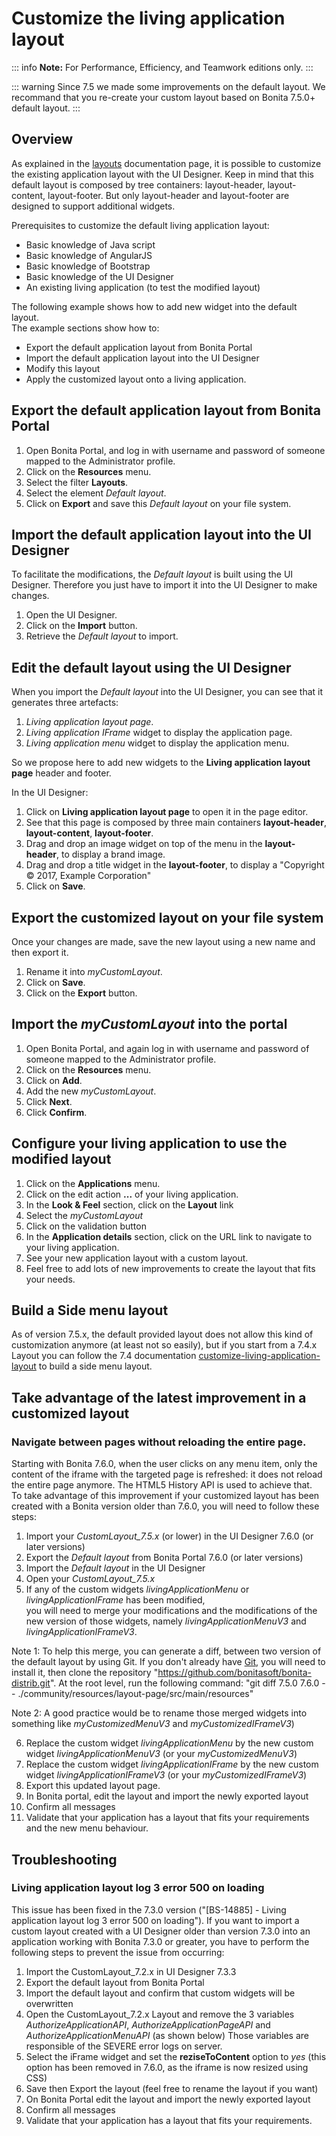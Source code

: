 # Customize the living application layout

::: info
**Note:** For Performance, Efficiency, and Teamwork editions only.
:::

::: warning
Since 7.5 we made some improvements on the default layout.
We recommand that you re-create your custom layout based on Bonita 7.5.0+ default layout.
:::

 ## Overview

As explained in the [layouts](layouts.md) documentation page, it is possible to customize the existing application layout with the UI Designer.
Keep in mind that this default layout is composed by tree containers: layout-header, layout-content, layout-footer. But only layout-header and layout-footer are designed to support additional widgets.

Prerequisites to customize the default living application layout:

* Basic knowledge of Java script
* Basic knowledge of AngularJS
* Basic knowledge of Bootstrap
* Basic knowledge of the UI Designer
* An existing living application (to test the modified layout)

The following example shows how to add new widget into the default layout.    
The example sections show how to:
* Export the default application layout from Bonita Portal
* Import the default application layout into the UI Designer
* Modify this layout
* Apply the customized layout onto a living application.

 ## Export the default application layout from Bonita Portal

1. Open Bonita Portal, and log in with username and password of someone mapped to the Administrator profile.
2. Click on the **Resources** menu.
3. Select the filter **Layouts**.
4. Select the element _Default layout_.
5. Click on **Export** and save this _Default layout_ on your file system.

## Import the default application layout into the UI Designer

To facilitate the modifications, the _Default layout_ is built using the UI Designer. Therefore you just have to import it into the UI Designer to make changes.

1. Open the UI Designer.
2. Click on the **Import** button.
3. Retrieve the _Default layout_ to import.

## Edit the default layout using the UI Designer

When you import the _Default layout_ into the UI Designer, you can see that it generates three artefacts:

1. _Living application layout page_.
2. _Living application IFrame_ widget to display the application page.
3. _Living application menu_ widget to display the application menu.

So we propose here to add new widgets to the **Living application layout page** header and footer. 

In the UI Designer:

1. Click on **Living application layout page** to open it in the page editor.
2. See that this page is composed by three main containers **layout-header**, **layout-content**, **layout-footer**.
3. Drag and drop an image widget on top of the menu in the **layout-header**, to display a brand image. 
4. Drag and drop a title widget in the **layout-footer**, to display a "Copyright © 2017, Example Corporation"
5. Click on **Save**.

## Export the customized layout on your file system

Once your changes are made, save the new layout using a new name and then export it.

1. Rename it into _myCustomLayout_.
2. Click on **Save**.
3. Click on the **Export** button.

## Import the _myCustomLayout_ into the portal

1. Open Bonita Portal, and again log in with username and password of someone mapped to the Administrator profile.
2. Click on the **Resources** menu.
3. Click on **Add**.
4. Add the new _myCustomLayout_.
5. Click **Next**.
6. Click **Confirm**.

## Configure your living application to use the modified layout

1. Click on the **Applications** menu.
2. Click on the edit action **...** of your living application.
3. In the **Look & Feel** section, click on the **Layout** link
4. Select the _myCustomLayout_
5. Click on the validation button
6. In the **Application details** section, click on the URL link to navigate to your living application.
7. See your new application layout with a custom layout.
8. Feel free to add lots of new improvements to create the layout that fits your needs.

## Build a Side menu layout
As of version 7.5.x, the default provided layout does not allow this kind of customization anymore (at least not so easily), but if you start from a 7.4.x Layout you can follow the 7.4 documentation [customize-living-application-layout](/7.4?page=customize-living-application-layout#toc3) to build a side menu layout.

## Take advantage of the latest improvement in a customized layout

<a id="improve-navigation"/>

### Navigate between pages without reloading the entire page.

Starting with Bonita 7.6.0, when the user clicks on any menu item, only the content of the iframe with the targeted page is refreshed: it does not reload the entire page anymore. The HTML5 History API is used to achieve that.  
To take advantage of this improvement if your customized layout has been created with a Bonita version older than 7.6.0, you will need to follow these steps:

1. Import your _CustomLayout_7.5.x_ (or lower) in the UI Designer 7.6.0 (or later versions)
2. Export the _Default layout_ from Bonita Portal 7.6.0 (or later versions)
3. Import the _Default layout_ in the UI Designer
4. Open your _CustomLayout_7.5.x_ 
5. If any of the custom widgets _livingApplicationMenu_ or _livingApplicationIFrame_ has been modified,  
you will need to merge your modifications and the modifications of the new version of those widgets, namely _livingApplicationMenuV3_ and _livingApplicationIFrameV3_.  

Note 1: To help this merge, you can generate a diff, between two version of the default layout by using Git.
If you don't already have [Git](https://git-scm.com/), you will need to install it, then clone the repository "https://github.com/bonitasoft/bonita-distrib.git".
At the root level, run the following command:  "git diff 7.5.0 7.6.0 -- ./community/resources/layout-page/src/main/resources"

Note 2: A good practice would be to rename those merged widgets into something like _myCustomizedMenuV3_ and _myCustomizedIFrameV3_)

6. Replace the custom widget _livingApplicationMenu_ by the new custom widget _livingApplicationMenuV3_ (or your _myCustomizedMenuV3_) 
7. Replace the custom widget _livingApplicationIFrame_ by the new custom widget _livingApplicationIFrameV3_  (or your _myCustomizedIFrameV3_) 
8. Export this updated layout page.
9. In Bonita portal, edit the layout and import the newly exported layout  
10. Confirm all messages  
11. Validate that your application has a layout that fits your requirements and the new menu behaviour. 

## Troubleshooting

### Living application layout log 3 error 500 on loading

This issue has been fixed in the 7.3.0 version ("[BS-14885] - Living application layout log 3 error 500 on loading").
If you want to import a custom layout created with a UI Designer older than version 7.3.0 into an application working with Bonita 7.3.0 or greater, you have to perform the following steps to prevent the issue from occurring:

1. Import the CustomLayout_7.2.x in UI Designer 7.3.3  
2. Export the default layout from Bonita Portal  
3. Import the default layout and confirm that custom widgets will be overwritten  
4. Open the CustomLayout_7.2.x Layout and remove the 3 variables _AuthorizeApplicationAPI_, _AuthorizeApplicationPageAPI_ and _AuthorizeApplicationMenuAPI_ (as shown below) 
Those variables are responsible of the SEVERE error logs on server.  
5. Select the iFrame widget and set the **reziseToContent** option to _yes_ (this option has been removed in 7.6.0, as the iframe is now resized using CSS)
6. Save then Export the layout (feel free to rename the layout if you want)  
7. On Bonita Portal edit the layout and import the newly exported layout  
8. Confirm all messages  
9. Validate that your application has a layout that fits your requirements. 



 
